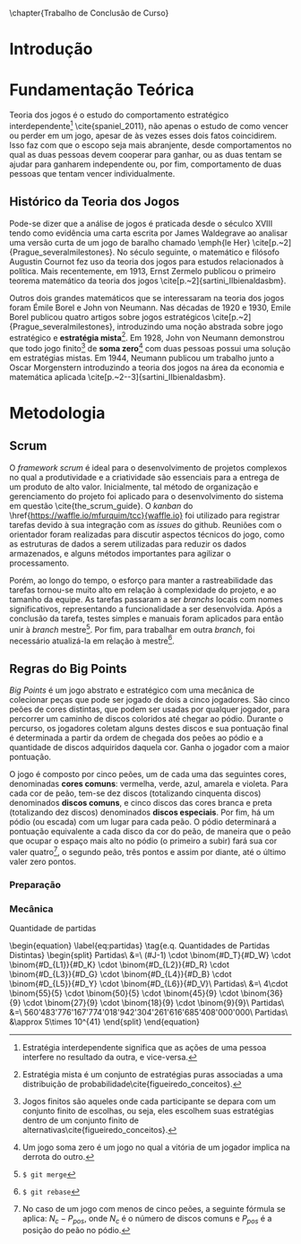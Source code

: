 \chapter{Trabalho de Conclusão de Curso}

# Introdução

# Fundamentação Teórica

Teoria dos jogos é o estudo do comportamento estratégico interdependente[^interdependent_strategy] \cite{spaniel_2011}, não apenas o estudo de como vencer ou perder em um jogo, apesar de às vezes esses dois fatos coincidirem. Isso faz com que o escopo seja mais abranjente, desde comportamentos no qual as duas pessoas devem cooperar para ganhar, ou as duas tentam se ajudar para ganharem independente ou, por fim, comportamento de duas pessoas que tentam vencer individualmente.

[^interdependent_strategy]: Estratégia interdependente significa que as ações de uma pessoa interfere no resultado da outra, e vice-versa.

## Histórico da Teoria dos Jogos

Pode-se dizer que a análise de jogos é praticada desde o séculco XVIII tendo como evidência uma carta escrita por James Waldegrave ao analisar uma versão curta de um jogo de baralho chamado \emph{le Her} \cite[p.~2]{Prague_severalmilestones}. No século seguinte, o matemático e filósofo Augustin Cournot fez uso da teoria dos jogos para estudos relacionados à política. Mais recentemente, em 1913, Ernst Zermelo publicou o primeiro teorema matemático da teoria dos jogos \cite[p.~2]{sartini_IIbienaldasbm}.

Outros dois grandes matemáticos que se interessaram na teoria dos jogos foram Émile Borel e John von Neumann. Nas décadas de 1920 e 1930, Emile Borel publicou quatro artigos sobre jogos estratégicos \cite[p.~2]{Prague_severalmilestones}, introduzindo uma noção abstrada sobre jogo estratégico e **estratégia mista**[^mixed_strategy]. Em 1928, John von Neumann demonstrou que todo jogo finito[^finite_game] de **soma zero**[^zero_sum] com duas pessoas possui uma solução em estratégias mistas. Em 1944, Neumann publicou um trabalho junto a Oscar Morgenstern introduzindo a teoria dos jogos na área da economia e matemática aplicada \cite[p.~2--3]{sartini_IIbienaldasbm}.

[^mixed_strategy]: Estratégia mista é um conjunto de estratégias puras associadas a uma distribuição de probabilidade\cite{figueiredo_conceitos}.

[^finite_game]: Jogos finitos são aqueles onde cada participante se depara com um conjunto finito de escolhas, ou seja, eles escolhem suas estratégias dentro de um conjunto finito de alternativas\cite{figueiredo_conceitos}.

[^zero_sum]: Um jogo soma zero é um jogo no qual a vitória de um jogador implica na derrota do outro.


# Metodologia

## Scrum

O _framework_ _scrum_ é ideal para o desenvolvimento de projetos complexos no qual a produtividade e a criatividade são essenciais para a entrega de um produto de alto valor. Inicialmente, tal método de organização e gerenciamento do projeto foi aplicado para o desenvolvimento do sistema em questão \cite{the_scrum_guide}. O _kanban_ do \href{https://waffle.io/mfurquim/tcc}{waffle.io} foi utilizado para registrar tarefas devido à sua integração com as _issues_ do github. Reuniões com o orientador foram realizadas para discutir aspectos técnicos do jogo, como as estruturas de dados a serem utilizadas para reduzir os dados armazenados, e alguns métodos importantes para agilizar o processamento.

Porém, ao longo do tempo, o esforço para manter a rastreabilidade das tarefas tornou-se muito alto em relação à complexidade do projeto, e ao tamanho da equipe. As tarefas passaram a ser _branchs_ locais com nomes significativos, representando a funcionalidade a ser desenvolvida. Após a conclusão da tarefa, testes simples e manuais foram aplicados para então unir à _branch_ mestre[^git_merge]. Por fim, para trabalhar em outra _branch_, foi necessário atualizá-la em relação à mestre[^git_rebase].

[^git_merge]: `$ git merge`
[^git_rebase]: `$ git rebase`

## Regras do Big Points

_Big Points_ é um jogo abstrato e estratégico com uma mecânica de colecionar peças que pode ser jogado de dois a cinco jogadores. São cinco peões de cores distintas, que podem ser usadas por qualquer jogador, para percorrer um caminho de discos coloridos até chegar ao pódio. Durante o percurso, os jogadores coletam alguns destes discos e sua pontuação final é determinada a partir da ordem de chegada dos peões ao pódio e a quantidade de discos adquiridos daquela cor. Ganha o jogador com a maior pontuação.

O jogo é composto por cinco peões, um de cada uma das seguintes cores, denominadas **cores comuns**: vermelha, verde, azul, amarela e violeta. Para cada cor de peão, tem-se dez discos (totalizando cinquenta discos) denominados **discos comuns**, e cinco discos das cores branca e preta (totalizando dez discos) denominados **discos especiais**. Por fim, há um pódio (ou escada) com um lugar para cada peão. O pódio determinará a pontuação equivalente a cada disco da cor do peão, de maneira que o peão que ocupar o espaço mais alto no pódio (o primeiro a subir) fará sua cor valer quatro[^pawn_score], o segundo peão, três pontos e assim por diante, até o último valer zero pontos.

[^pawn_score]: No caso de um jogo com menos de cinco peões, a seguinte fórmula se aplica: $N_{c}-P_{pos}$, onde $N_{c}$ é o número de discos comuns e $P_{pos}$ é a posição do peão no pódio.

### Preparação



### Mecânica


Quantidade de partidas

\begin{equation}
	\label{eq:partidas}
	\tag{e.q. Quantidades de Partidas Distintas}
	\begin{split}
		Partidas\ &=\  (\#J-1) \cdot \binom{\#D_T}{\#D_W} \cdot \binom{\#D_{L1}}{\#D_K} \cdot \binom{\#D_{L2}}{\#D_R} \cdot \binom{\#D_{L3}}{\#D_G} \cdot \binom{\#D_{L4}}{\#D_B} \cdot \binom{\#D_{L5}}{\#D_Y} \cdot \binom{\#D_{L6}}{\#D_V}\\
		Partidas\ &=\  4\cdot \binom{55}{5} \cdot \binom{50}{5} \cdot \binom{45}{9} \cdot \binom{36}{9} \cdot \binom{27}{9} \cdot \binom{18}{9} \cdot \binom{9}{9}\\
		Partidas\ &=\ 560'483'776'167'774'018'942'304'261'616'685'408'000'000\\
		Partidas\ &\approx 5\times 10^{41}
	\end{split}
\end{equation}
